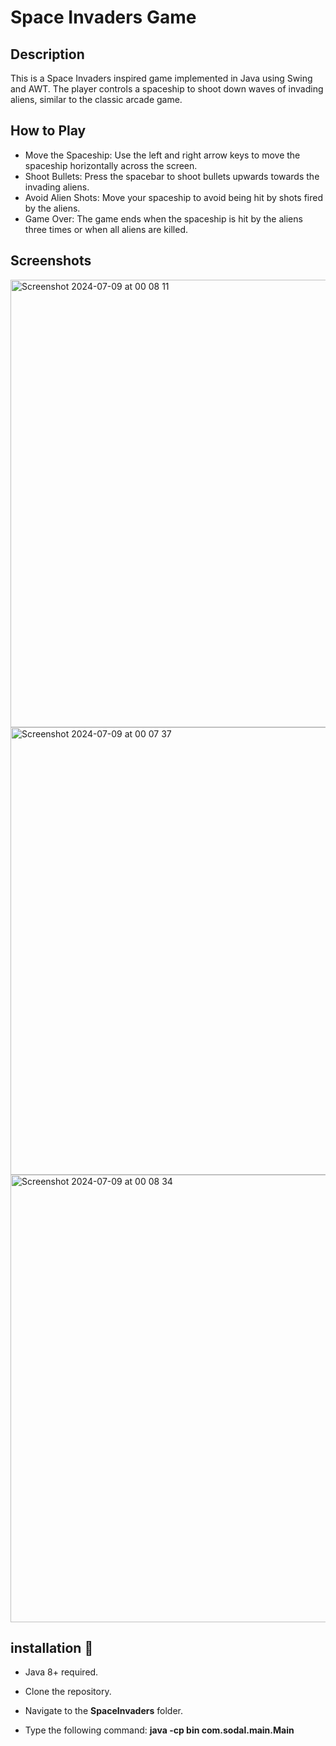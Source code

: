 # Space Invaders Game

## Description
This is a Space Invaders inspired game implemented in Java using Swing and AWT. 
The player controls a spaceship to shoot down waves of invading aliens, similar to the classic arcade game.

## How to Play
* Move the Spaceship: Use the left and right arrow keys to move the spaceship horizontally across the screen.
* Shoot Bullets: Press the spacebar to shoot bullets upwards towards the invading aliens.
* Avoid Alien Shots: Move your spaceship to avoid being hit by shots fired by the aliens.
* Game Over: The game ends when the spaceship is hit by the aliens three times or when all aliens are killed.

## Screenshots

  
<img width="716" alt="Screenshot 2024-07-09 at 00 08 11" src="https://github.com/ashasodal/SpaceInvaders/assets/104523607/51f5f97b-c184-416a-b8b8-9d0f41678912">

<img width="716" alt="Screenshot 2024-07-09 at 00 07 37" src="https://github.com/ashasodal/SpaceInvaders/assets/104523607/9828fd23-b533-4333-972f-1d947823de9a">

<img width="716" alt="Screenshot 2024-07-09 at 00 08 34" src="https://github.com/ashasodal/SpaceInvaders/assets/104523607/f1b1258e-6f69-451e-873b-0a780b5a21e2">

## installation 🔧

* Java 8+ required.

* Clone the repository.

* Navigate to the **SpaceInvaders** folder.

* Type the following command: **java -cp bin com.sodal.main.Main**
